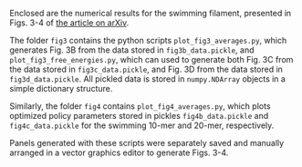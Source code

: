 Enclosed are the numerical results for the swimming filament, presented in Figs. 3-4 of [the article on arXiv](http://arxiv.org/abs/2406.01582).

The folder `fig3` contains the python scripts `plot_fig3_averages.py`, which generates Fig. 3B from the data stored in `fig3b_data.pickle`, and `plot_fig3_free_energies.py`, which can used to generate both Fig. 3C from the data stored in `fig3c_data.pickle`, and Fig. 3D from the data stored in `fig3d_data.pickle`.  All pickled data is stored in `numpy.NDArray` objects in a simple dictionary structure.

Similarly, the folder `fig4` contains `plot_fig4_averages.py`, which plots optimized policy parameters stored in pickles `fig4b_data.pickle` and `fig4c_data.pickle` for the swimming 10-mer and 20-mer, respectively.

Panels generated with these scripts were separately saved and manually arranged in a vector graphics editor to generate Figs. 3-4.
